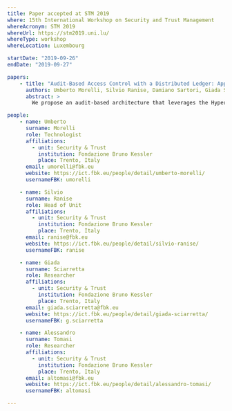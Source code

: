 ```yaml
---
title: Paper accepted at STM 2019
where: 15th International Workshop on Security and Trust Management
whereAcronym: STM 2019
whereUrl: https://stm2019.uni.lu/
whereType: workshop
whereLocation: Luxembourg

startDate: "2019-09-26"
endDate: "2019-09-27"

papers:
    - title: "Audit-Based Access Control with a Distributed Ledger: Applications to Healthcare Organizations"
      authors: Umberto Morelli, Silvio Ranise, Damiano Sartori, Giada Sciarretta and Alessandro Tomasi
      abstract: >
        We propose an audit-based architecture that leverages the Hyperledger Fabric distributed ledger as a means to increase accountability and decentralize the authorization decision process of Attribute-Based Access Control policies by using smart contracts. Our goal is to decrease the trust in administrators and users with privileged accounts, and make the a posteriori verification of access events more reliable. We implement our approach to the use case of Electronic Health Record access control. Preliminary experiments show the viability of the proposed approach.

people:
    - name: Umberto
      surname: Morelli
      role: Technologist
      affiliations:
        - unit: Security & Trust
          institution: Fondazione Bruno Kessler
          place: Trento, Italy
      email: umorelli@fbk.eu
      website: https://ict.fbk.eu/people/detail/umberto-morelli/
      usernameFBK: umorelli

    - name: Silvio
      surname: Ranise
      role: Head of Unit
      affiliations:
        - unit: Security & Trust
          institution: Fondazione Bruno Kessler
          place: Trento, Italy
      email: ranise@fbk.eu
      website: https://ict.fbk.eu/people/detail/silvio-ranise/
      usernameFBK: ranise

    - name: Giada
      surname: Sciarretta
      role: Researcher
      affiliations:
        - unit: Security & Trust
          institution: Fondazione Bruno Kessler
          place: Trento, Italy
      email: giada.sciarretta@fbk.eu
      website: https://ict.fbk.eu/people/detail/giada-sciarretta/
      usernameFBK: g.sciarretta

    - name: Alessandro
      surname: Tomasi
      role: Researcher
      affiliations:
        - unit: Security & Trust
          institution: Fondazione Bruno Kessler
          place: Trento, Italy
      email: altomasi@fbk.eu
      website: https://ict.fbk.eu/people/detail/alessandro-tomasi/
      usernameFBK: altomasi

---
```

